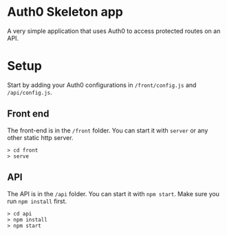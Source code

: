 # Auth0 Skeleton app
A very simple application that uses Auth0 to access protected routes on an API.

# Setup

Start by adding your Auth0 configurations in `/front/config.js` and `/api/config.js`.

## Front end 
The front-end is in the `/front` folder.  You can start it with `server` or any other static http server.

```
> cd front
> serve
```

## API
The API is in the `/api` folder.  You can start it with `npm start`.  Make sure you run `npm install` first.

```
> cd api
> npm install
> npm start
```
